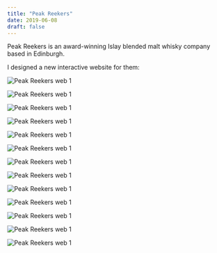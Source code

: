 ```yaml
---
title: "Peak Reekers"
date: 2019-06-08
draft: false
---
```


Peak Reekers is an award-winning Islay blended malt whisky company based in Edinburgh.

I designed a new interactive website for them:

![Peak Reekers web 1](/peat-reekers/web-1.png)

![Peak Reekers web 1](/peat-reekers/web-2.png)

![Peak Reekers web 1](/peat-reekers/web-3.png)

![Peak Reekers web 1](/peat-reekers/web-4.png)

![Peak Reekers web 1](/peat-reekers/web-5.png)

![Peak Reekers web 1](/peat-reekers/web-6.png)

![Peak Reekers web 1](/peat-reekers/web-7.png)

![Peak Reekers web 1](/peat-reekers/web-8.png)

![Peak Reekers web 1](/peat-reekers/web-9.png)

![Peak Reekers web 1](/peat-reekers/web-10.png)

![Peak Reekers web 1](/peat-reekers/web-11.png)

![Peak Reekers web 1](/peat-reekers/web-12.png)

![Peak Reekers web 1](/peat-reekers/web-13.png)
